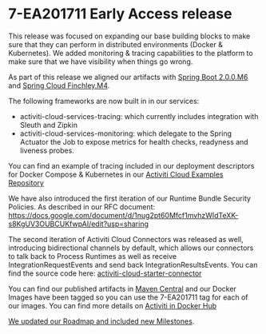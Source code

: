 # 7-EA201711 Early Access release

This release was focused on expanding our base building blocks to make sure that they can perform in distributed environments (Docker & Kubernetes).
We added monitoring & tracing capabilities to the platform to make sure that we have visibility when things go wrong.

As part of this release we aligned our artifacts with [Spring Boot 2.0.0.M6](https://github.com/spring-projects/spring-boot/wiki/Spring-Boot-2.0.0-M6-Release-Notes) and [Spring Cloud Finchley.M4](https://github.com/spring-projects/spring-cloud/wiki/Spring-Cloud-Finchley-Release-Notes).

The following frameworks are now built in in our services:
- activiti-cloud-services-tracing: which currently includes integration with Sleuth and Zipkin
- activiti-cloud-services-monitoring: which delegate to the Spring Actuator the Job to expose metrics for health checks, readyness and liveness probes.

You can find an example of tracing included in our deployment descriptors for Docker Compose & Kubernetes in our [Activiti Cloud Examples Repository](http://)

We have also introduced the first iteration of our Runtime Bundle Security Policies. As described in our RFC document:
https://docs.google.com/document/d/1nug2pt60Mfcf1mvhzWIdTeXK-s8KgUV3OUBCUKfwpAI/edit?usp=sharing

The second iteration of Activiti Cloud Connectors was released as well, introducing bidirectional channels by default, which allows our connectors to talk back to Process Runtimes as well as receive IntegrationRequestEvents and send back IntegrationResultsEvents. You can find the source code here: [activiti-cloud-starter-connector](https://github.com/activiti/activiti-cloud-connectors)

You can find our published artifacts in [Maven Central](http://search.maven.org/#search%7Cga%7C1%7Cactiviti-cloud)
and our Docker Images have been tagged so you can use the 7-EA201711 tag for each of our images. You can find more details on
[Activiti in Docker Hub](https://hub.docker.com/u/activiti/)

[We updated our Roadmap and included new Milestones](https://github.com/Activiti/Activiti/wiki/Activiti-7-Roadmap).
